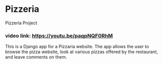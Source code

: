 # Pizzeria
Pizzeria Project

### video link: https://youtu.be/paqpNQF0RhM

This is a Django app for a Pizzaria website.
The app allows the user to browse the pizza website, look at various pizzas offered by the restaurant, and leave comments on them.
